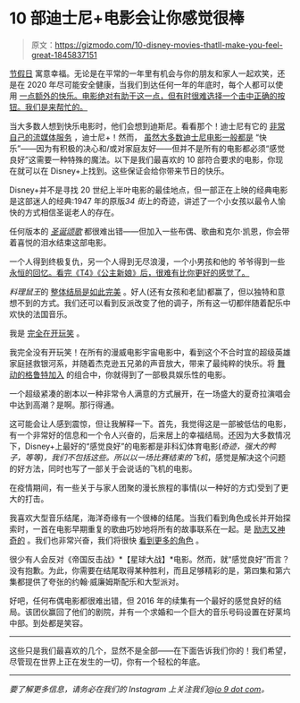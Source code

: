 # 10 部迪士尼+电影会让你感觉很棒

> 原文：<https://gizmodo.com/10-disney-movies-thatll-make-you-feel-great-1845837151>

[节假日](https://gizmodo.com/13-christmas-movie-elves-from-naughty-to-nice-1845908533) 寓意幸福。无论是在平常的一年里有机会与你的朋友和家人一起欢笑，还是在 2020 年尽可能安全健康，当我们到达任何一年的年底时，每个人都可以使用 [一点额外的快乐。电影绝对有助于这一点，但有时很难选择一个击中正确的按钮。我们是来帮忙的。](https://io9.gizmodo.com/5-nerdy-and-affordable-decoration-ideas-for-the-holid-1845793326)

当大多数人想到快乐电影时，他们会想到迪斯尼。看看那个！迪士尼有它的 [非常自己的流媒体服务](https://io9.gizmodo.com/disney-has-updated-disney-pluss-content-warning-for-old-1845407406) ，迪士尼+！然而， [虽然大多数迪士尼电影一般都是](https://gizmodo.com/the-a-z-guide-to-all-the-offbeat-disney-movies-you-nee-1843029080) “快乐”——因为有积极的决心和/或对家庭友好——但并不是所有的电影都必须“感觉良好”这需要一种特殊的魔法。以下是我们最喜欢的 10 部符合要求的电影，你现在就可以在 Disney+上找到。这些保证会给你带来节日的快乐。

Disney+并不是寻找 20 世纪上半叶电影的最佳地点，但一部正在上映的经典电影是这部迷人的经典:1947 年的原版*34 街*上的奇迹，讲述了一个小女孩以最令人愉快的方式相信圣诞老人的存在。

任何版本的 [*圣诞颂歌*](https://io9.gizmodo.com/7-non-traditional-versions-of-a-christmas-carol-to-warm-1840041401) 都很难出错——但加入一些布偶、歌曲和克尔·凯恩，你会带着喜悦的泪水结束这部电影。

一个人得到终极复仇，另一个人得到无尽浪漫，一个小男孩和他的 爷爷得到一些 [永恒的回忆。看完《T4》《公主新娘》后，很难有比你更好的感觉了。](https://io9.gizmodo.com/the-princess-bride-board-game-is-an-inconceivably-good-1844687619) 

*料理鼠王*的 [整体结局是如此完美](https://io9.gizmodo.com/ratatouilles-best-scene-proves-that-sometimes-live-ac-1796491809) 。好人(还有女孩和老鼠)都赢了，但以独特和意想不到的方式。我们还可以看到反派改变了他的调子，所有这一切都伴随着配乐中欢快的法国音乐。

我是 [完全在开玩笑](https://io9.gizmodo.com/the-incredible-avengers-infinity-war-lives-up-to-all-t-1825497110) 。

我完全没有开玩笑！在所有的漫威电影宇宙电影中，看到这个不合时宜的超级英雄家庭拯救银河系，并随着杰克逊五兄弟的声音放大，带来了最纯粹的快乐。将 [舞动的格鲁特加入](https://io9.gizmodo.com/dancing-groot-is-real-and-he-dances-1620273266#!) 的组合中，你就得到了一部极具娱乐性的电影。

一个超级紧凑的剧本以一种非常令人满意的方式展开，在一场盛大的夏奇拉演唱会中达到高潮？是啊。那行得通。

这可能会让人感到震惊，但让我解释一下。首先，我觉得这是一部被低估的电影，有一个非常好的信息和一个令人兴奋的，后来居上的幸福结局。还因为大多数情况下，Disney+上最好的“感觉良好”的电影都是非科幻体育电影(*奇迹，强大的鸭子，*等等)，我们不包括这些。所以以一场比赛结束的*飞机*，感觉是解决这个问题的好方法，同时也写了一部关于会说话的飞机的电影。

在疫情期间，有一些关于与家人团聚的漫长旅程的事情(以一种好的方式)受到了更大的打击。

我喜欢大型音乐结尾，海洋奇缘有一个很棒的结尾。当我们看到角色成长并开始探索时，一首在电影早期重复的歌曲巧妙地将所有的故事联系在一起。是 [励志又神奇的](https://gizmodo.com/disneys-moana-is-damn-near-perfect-1789236125) 。我们也非常兴奋，我们将很快 [看到更多的角色](https://io9.gizmodo.com/disney-and-pixar-s-new-animation-announcements-were-wil-1845860699) 。

很少有人会反对《帝国反击战》*【星球大战】*电影。然而，就“感觉良好”而言？没有抱歉。为此，你需要在结尾取得某种胜利，而且足够精彩的是，第四集和第六集都提供了夸张的约翰·威廉姆斯配乐和大型派对。

好吧，任何布偶电影都很难出错，但 2016 年的续集有一个最好的感觉良好的结局。该团伙赢回了他们的剧院，并有一个求婚和一个巨大的音乐号码设置在好莱坞中部。到处都是笑容。

* * *

这些只是我们最喜欢的几个，显然不是全部——在下面告诉我们你的！我们希望，尽管现在世界上正在发生的一切，你有一个轻松的年底。

* * *

*要了解更多信息，请务必在我们的 Instagram 上关注我们@*[*io 9 dot com*](https://www.instagram.com/io9dotcom/)*。*